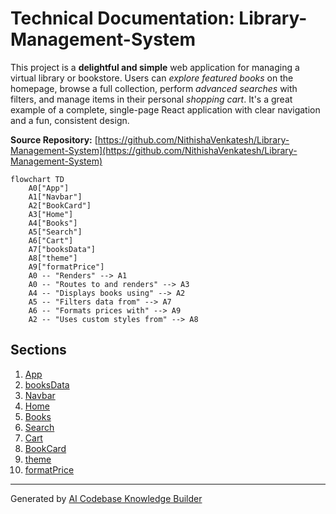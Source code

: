 # Technical Documentation: Library-Management-System

This project is a **delightful and simple** web application for managing a virtual library or bookstore. Users can *explore featured books* on the homepage, browse a full collection, perform *advanced searches* with filters, and manage items in their personal *shopping cart*. It's a great example of a complete, single-page React application with clear navigation and a fun, consistent design.


**Source Repository:** [https://github.com/NithishaVenkatesh/Library-Management-System](https://github.com/NithishaVenkatesh/Library-Management-System)

```mermaid
flowchart TD
    A0["App"]
    A1["Navbar"]
    A2["BookCard"]
    A3["Home"]
    A4["Books"]
    A5["Search"]
    A6["Cart"]
    A7["booksData"]
    A8["theme"]
    A9["formatPrice"]
    A0 -- "Renders" --> A1
    A0 -- "Routes to and renders" --> A3
    A4 -- "Displays books using" --> A2
    A5 -- "Filters data from" --> A7
    A6 -- "Formats prices with" --> A9
    A2 -- "Uses custom styles from" --> A8
```

## Sections

1. [App](01_app.md)
2. [booksData](02_booksdata.md)
3. [Navbar](03_navbar.md)
4. [Home](04_home.md)
5. [Books](05_books.md)
6. [Search](06_search.md)
7. [Cart](07_cart.md)
8. [BookCard](08_bookcard.md)
9. [theme](09_theme.md)
10. [formatPrice](10_formatprice.md)


---

Generated by [AI Codebase Knowledge Builder](https://github.com/The-Pocket/Tutorial-Codebase-Knowledge)